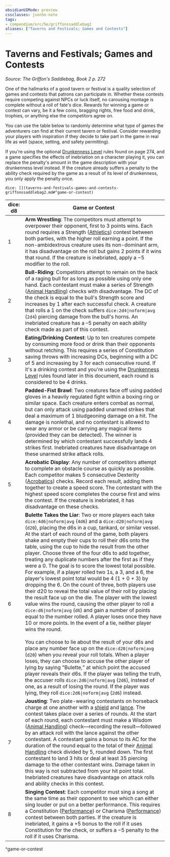 ```yaml
---
obsidianUIMode: preview
cssclasses: json5e-note
tags:
- compendium/src/5e/griffonssaddlebag2
aliases: ["Taverns and Festivals; Games and Contests"]
---
```

# Taverns and Festivals; Games and Contests
*Source: The Griffon's Saddlebag, Book 2 p. 272* 

One of the hallmarks of a good tavern or festival is a quality selection of games and contests that patrons can participate in. Whether these contests require competing against NPCs or luck itself, no carousing montage is complete without a roll of fate's dice. Rewards for winning a game or contest can vary, be it a few coins, bragging rights, free food and drink, trophies, or anything else the competitors agree on.

You can use the table below to randomly determine what type of games the adventurers can find at their current tavern or festival. Consider rewarding your players with inspiration if they decide to take part in the game in real life as well (space, setting, and safety permitting).

If you're using the optional [Drunkenness Level](/compendium/rules/variant-rules/drunkenness-level-griffonssaddlebag2.md) rules found on page 274, and a game specifies the effects of inebriation on a character playing it, you can replace the penalty's amount in the game description with your drunkenness level instead. If the creature already suffers a penalty to the ability check required by the game as a result of its level of drunkenness, you only apply the penalty once.

`dice: [](taverns-and-festivals-games-and-contests-griffonssaddlebag2.md#^game-or-contest)`

| dice: d8 | Game or Contest |
|----------|-----------------|
| 1 | **Arm Wrestling**: The competitors must attempt to overpower their opponent, first to 3 points wins. Each round requires a Strength ([Athletics](/compendium/rules/skills.md#Athletics)) contest between both parties, with the higher roll earning a point. If the non-ambidextrous creature uses its non-dominant arm, it has disadvantage on the roll but gains 2 points if it wins that round. If the creature is inebriated, apply a −5 modifier to the roll. |
| 2 | **Bull-Riding**: Competitors attempt to remain on the back of a raging bull for as long as possible using only one hand. Each contestant must make a series of Strength ([Animal Handling](/compendium/rules/skills.md#Animal%20Handling)) checks with disadvantage. The DC of the check is equal to the bull's Strength score and increases by 1 after each successful check. A creature that rolls a 1 on the check suffers `dice:2d4\|noform\|avg` (`2d4`) piercing damage from the bull's horns. An inebriated creature has a –5 penalty on each ability check made as part of this contest. |
| 3 | **Eating/Drinking Contest**: Up to ten creatures compete by consuming more food or drink than their opponents without retching. This requires a series of Constitution saving throws with increasing DCs, beginning with a DC of 5 and increasing by 3 for each consecutive round. If it's a drinking contest and you're using the [Drunkenness Level](/compendium/rules/variant-rules/drunkenness-level-griffonssaddlebag2.md) rules found later in this document, each round is considered to be 4 drinks. |
| 4 | **Padded-Fist Brawl**: Two creatures face off using padded gloves in a heavily regulated fight within a boxing ring or similar space. Each creature enters combat as normal, but can only attack using padded unarmed strikes that deal a maximum of 1 bludgeoning damage on a hit. The damage is nonlethal, and no contestant is allowed to wear any armor or be carrying any magical items (provided they can be detected). The winner is determined by which contestant successfully lands 4 strikes first. Inebriated creatures have disadvantage on these unarmed strike attack rolls. |
| 5 | **Acrobatic Display**: Any number of competitors attempt to complete an obstacle course as quickly as possible. Each competitor makes 5 consecutive Dexterity ([Acrobatics](/compendium/rules/skills.md#Acrobatics)) checks. Record each result, adding them together to create a speed score. The contestant with the highest speed score completes the course first and wins the contest. If the creature is inebriated, it has disadvantage on these checks. |
| 6 | **Bulette Takes the Liar**: Two or more players each take `dice:4d6\|noform\|avg` (`4d6`) and a `dice:d20\|noform\|avg` (`d20`), placing the d6s in a cup, tankard, or similar vessel. At the start of each round of the game, both players shake and empty their cups to roll their d6s onto the table, using the cup to hide the result from the other player. Choose three of the four d6s to add together, treating any duplicate numbers after the first as if they were a 0. The goal is to score the lowest total possible. For example, if a player rolled two 1s, a 3, and a 6, the player's lowest point total would be 4 (1 + 0 + 3) by dropping the 6. On the count of three, both players use their d20 to reveal the total value of their roll by placing the result face up on the die. The player with the lowest value wins the round, causing the other player to roll a `dice:d6\|noform\|avg` (`d6`) and gain a number of points equal to the number rolled. A player loses once they have 10 or more points. In the event of a tie, neither player wins the round.<br /><br />You can choose to lie about the result of your d6s and place any number face up on the `dice:d20\|noform\|avg` (`d20`) when you reveal your roll totals. When a player loses, they can choose to accuse the other player of lying by saying "Bulette," at which point the accused player reveals their d6s. If the player was telling the truth, the accuser rolls `dice:2d6\|noform\|avg` (`2d6`), instead of one, as a result of losing the round. If the player was lying, they roll `dice:2d6\|noform\|avg` (`2d6`) instead. |
| 7 | **Jousting**: Two plate-wearing contestants on horseback charge at one another with a [shield](compendium/items/shield.md) and [lance](compendium/items/lance.md). The contest takes place over a series of rounds. At the start of each round, each contestant must make a Wisdom ([Animal Handling](/compendium/rules/skills.md#Animal%20Handling)) check—recording the result—followed by an attack roll with the lance against the other contestant. A contestant gains a bonus to its AC for the duration of the round equal to the total of their [Animal Handling](/compendium/rules/skills.md#Animal%20Handling) check divided by 5, rounded down. The first contestant to land 3 hits or deal at least 35 piercing damage to the other contestant wins. Damage taken in this way is not subtracted from your hit point total. Inebriated creatures have disadvantage on attack rolls and ability checks in this contest. |
| 8 | **Singing Contest**: Each competitor must sing a song at the same time as their opponent to see which can either sing louder or put on a better performance. This requires a Constitution ([Performance](/compendium/rules/skills.md#Performance)) or Charisma ([Performance](/compendium/rules/skills.md#Performance)) contest between both parties. If the creature is inebriated, it gains a +5 bonus to the roll if it uses Constitution for the check, or suffers a −5 penalty to the roll if it uses Charisma. |
^game-or-contest